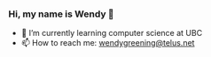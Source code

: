 ### Hi, my name is Wendy 👋

<!-- **wendyg123/wendyg123** is a ✨ _special_ ✨ repository because its `README.md` (this file) appears on your GitHub profile. -->

<!-- Here are some ideas to get you started: -->

- 🌱 I’m currently learning computer science at UBC
- 📫 How to reach me: wendygreening@telus.net
<!-- - 🔭 I’m currently working on brainstorming ideas for a project to do over winter break -->
<!-- - 👯 I’m looking to collaborate on ... -->
<!-- - 🤔 I’m looking for help with ... -->
<!-- - 💬 Ask me about ... -->
<!-- - 😄 Pronouns: she/her/hers -->
<!-- - ⚡ Fun fact: ... -->
